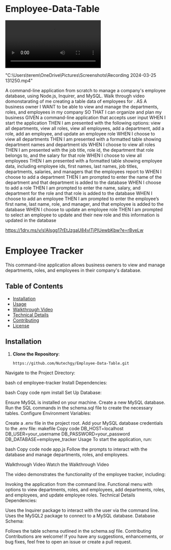 # Employee-Data-Table
<video controls src="20240325-1707-27.9092000.mp4" title="Emplyee-Table-Data"></video>

"C:\Users\terem\OneDrive\Pictures\Screenshots\Recording 2024-03-25 131250.mp4"

A command-line application from scratch to manage a company's employee database, using Node.js, Inquirer, and MySQL.
Walk through video domonstarating of me creating a table data of employees for .
AS A business owner
I WANT to be able to view and manage the departments, roles, and employees in my company
SO THAT I can organize and plan my business
GIVEN a command-line application that accepts user input
WHEN I start the application
THEN I am presented with the following options: view all departments, view all roles, view all employees, add a department, add a role, add an employee, and update an employee role
WHEN I choose to view all departments
THEN I am presented with a formatted table showing department names and department ids
WHEN I choose to view all roles
THEN I am presented with the job title, role id, the department that role belongs to, and the salary for that role
WHEN I choose to view all employees
THEN I am presented with a formatted table showing employee data, including employee ids, first names, last names, job titles, departments, salaries, and managers that the employees report to
WHEN I choose to add a department
THEN I am prompted to enter the name of the department and that department is added to the database
WHEN I choose to add a role
THEN I am prompted to enter the name, salary, and department for the role and that role is added to the database
WHEN I choose to add an employee
THEN I am prompted to enter the employee’s first name, last name, role, and manager, and that employee is added to the database
WHEN I choose to update an employee role
THEN I am prompted to select an employee to update and their new role and this information is updated in the database

https://1drv.ms/v/s!Alsgg17rEtJzgaU84vlTjPlUewbKbw?e=rByeLw

# Employee Tracker

This command-line application allows business owners to view and manage departments, roles, and employees in their company's database.

## Table of Contents

- [Installation](#installation)
- [Usage](#usage)
- [Walkthrough Video](#walkthrough-video)
- [Technical Details](#technical-details)
- [Contributing](#contributing)
- [License](#license)

## Installation

1. **Clone the Repository**:
   ```bash
   https://github.com/Nutechgy/Employee-Data-Table.git
Navigate to the Project Directory:

bash
cd employee-tracker
Install Dependencies:

bash
Copy code
npm install
Set Up Database:

Ensure MySQL is installed on your machine.
Create a new MySQL database.
Run the SQL commands in the schema.sql file to create the necessary tables.
Configure Environment Variables:

Create a .env file in the project root.
Add your MySQL database credentials to the .env file:
makefile
Copy code
DB_HOST=localhost
DB_USER=your_username
DB_PASSWORD=your_password
DB_DATABASE=employee_tracker
Usage
To start the application, run:

bash
Copy code
node app.js
Follow the prompts to interact with the database and manage departments, roles, and employees.

Walkthrough Video
Watch the Walkthrough Video

The video demonstrates the functionality of the employee tracker, including:

Invoking the application from the command line.
Functional menu with options to view departments, roles, and employees, add departments, roles, and employees, and update employee roles.
Technical Details
Dependencies:

Uses the Inquirer package to interact with the user via the command line.
Uses the MySQL2 package to connect to a MySQL database.
Database Schema:

Follows the table schema outlined in the schema.sql file.
Contributing
Contributions are welcome! If you have any suggestions, enhancements, or bug fixes, feel free to open an issue or create a pull request.





